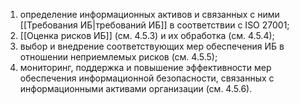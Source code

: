 1. определение информационных активов и связанных с ними [[Требования ИБ|требований ИБ]] в соответствии с ISO 27001;
2. [[Оценка рисков ИБ]] (см. 4.5.3) и их обработка (см. 4.5.4);
3. выбор и внедрение соответствующих мер обеспечения ИБ в отношении неприемлемых рисков (см. 4.5.5);
4. мониторинг, поддержка и повышение эффективности мер обеспечения информационной безопасности, связанных с информационными активами организации (см. 4.5.6).

